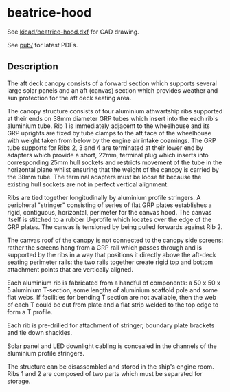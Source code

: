 # beatrice-hood

See [kicad/beatrice-hood.dxf](kicad/beatrice-hood.dxf) for CAD drawing.

See [pub/](pub/) for latest PDFs.

## Description

The aft deck canopy consists of a forward section which supports several
large solar panels and an aft (canvas) section which provides weather
and sun protection for the aft deck seating area.

The canopy structure consists of four aluminium athwartship ribs
supported at their ends on 38mm diameter GRP tubes which insert into the
each rib's aluminium tube.
Rib 1 is immediately adjacent to the wheelhouse and its GRP uprights are
fixed by tube clamps to the aft face of the wheelhouse with weight taken
from below by the engine air intake coamings.
The GRP tube supports for Ribs 2, 3 and 4 are terminated at their lower end
by adapters which provide a short, 22mm, terminal plug which inserts into
corresponding 25mm hull sockets and restricts movement of the tube in the
horizontal plane whilst ensuring that the weight of the canopy is carried
by the 38mm tube.
The terminal adapters must be loose fit because the existing hull sockets
are not in perfect vertical alignment.

Ribs are tied together longitudinally by aluminium profile stringers.
A peripheral "stringer" consisting of series of flat GRP plates
establishes a rigid, contiguous, horizontal, perimeter for the canvas
hood. The canvas itself is stitched to a rubber U-profile which locates
over the edge of the GRP plates. The canvas is tensioned by being pulled
forwards against Rib 2.

The canvas roof of the canopy is not connected to the canopy side
screens: rather the screens hang from a GRP rail which passes through
and is supported by the ribs in a way that positions it directly above
the aft-deck seating perimeter rails: the two rails together create
rigid top and bottom attachment points that are vertically aligned.

Each aluminium rib is fabricated from a handful of components: a 50 x
50 x 5 aluminium T-section, some lengths of aluminium scaffold pole and
some flat webs. If facilities for bending T section are not available,
then the web of each T could be cut from plate and a flat strip welded
to the top edge to form a T profile.

Each rib is pre-drilled for attachment of stringer, boundary plate
brackets and tie down shackles.

Solar panel and LED downlight cabling is concealed in the channels of
the aluminium profile stringers.

The structure can be disassembled and stored in the ship's engine room.
Ribs 1 and 2 are composed of two parts which must be separated for
storage.

